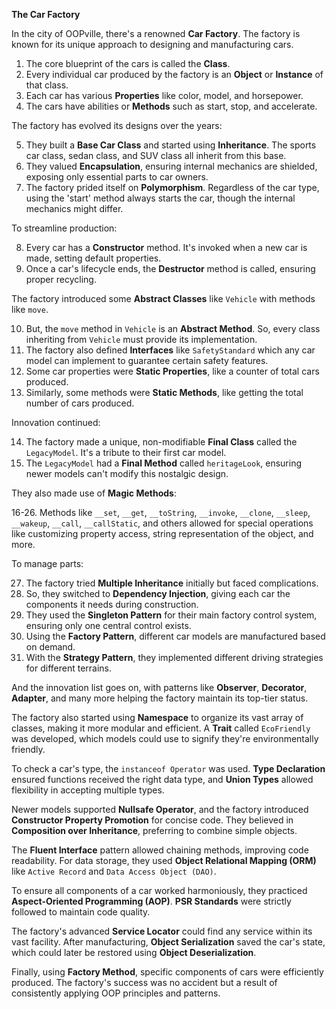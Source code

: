 
**The Car Factory**

In the city of OOPville, there's a renowned **Car Factory**. The factory is known for its unique approach to designing and manufacturing cars.

1. The core blueprint of the cars is called the **Class**.
2. Every individual car produced by the factory is an **Object** or **Instance** of that class.
3. Each car has various **Properties** like color, model, and horsepower.
4. The cars have abilities or **Methods** such as start, stop, and accelerate.

The factory has evolved its designs over the years:

5. They built a **Base Car Class** and started using **Inheritance**. The sports car class, sedan class, and SUV class all inherit from this base.
6. They valued **Encapsulation**, ensuring internal mechanics are shielded, exposing only essential parts to car owners.
7. The factory prided itself on **Polymorphism**. Regardless of the car type, using the 'start' method always starts the car, though the internal mechanics might differ.

To streamline production:

8. Every car has a **Constructor** method. It's invoked when a new car is made, setting default properties.
9. Once a car's lifecycle ends, the **Destructor** method is called, ensuring proper recycling.

The factory introduced some **Abstract Classes** like `Vehicle` with methods like `move`. 

10. But, the `move` method in `Vehicle` is an **Abstract Method**. So, every class inheriting from `Vehicle` must provide its implementation.
11. The factory also defined **Interfaces** like `SafetyStandard` which any car model can implement to guarantee certain safety features.
12. Some car properties were **Static Properties**, like a counter of total cars produced.
13. Similarly, some methods were **Static Methods**, like getting the total number of cars produced.

Innovation continued:

14. The factory made a unique, non-modifiable **Final Class** called the `LegacyModel`. It's a tribute to their first car model.
15. The `LegacyModel` had a **Final Method** called `heritageLook`, ensuring newer models can't modify this nostalgic design.

They also made use of **Magic Methods**:

16-26. Methods like `__set`, `__get`, `__toString`, `__invoke`, `__clone`, `__sleep`, `__wakeup`, `__call`, `__callStatic`, and others allowed for special operations like customizing property access, string representation of the object, and more.

To manage parts:

27. The factory tried **Multiple Inheritance** initially but faced complications.
28. So, they switched to **Dependency Injection**, giving each car the components it needs during construction.
29. They used the **Singleton Pattern** for their main factory control system, ensuring only one central control exists.
30. Using the **Factory Pattern**, different car models are manufactured based on demand.
31. With the **Strategy Pattern**, they implemented different driving strategies for different terrains.

And the innovation list goes on, with patterns like **Observer**, **Decorator**, **Adapter**, and many more helping the factory maintain its top-tier status.

The factory also started using **Namespace** to organize its vast array of classes, making it more modular and efficient. A **Trait** called `EcoFriendly` was developed, which models could use to signify they're environmentally friendly.

To check a car's type, the `instanceof Operator` was used. **Type Declaration** ensured functions received the right data type, and **Union Types** allowed flexibility in accepting multiple types.

Newer models supported **Nullsafe Operator**, and the factory introduced **Constructor Property Promotion** for concise code. They believed in **Composition over Inheritance**, preferring to combine simple objects.

The **Fluent Interface** pattern allowed chaining methods, improving code readability. For data storage, they used **Object Relational Mapping (ORM)** like `Active Record` and `Data Access Object (DAO)`.

To ensure all components of a car worked harmoniously, they practiced **Aspect-Oriented Programming (AOP)**. **PSR Standards** were strictly followed to maintain code quality.

The factory's advanced **Service Locator** could find any service within its vast facility. After manufacturing, **Object Serialization** saved the car's state, which could later be restored using **Object Deserialization**.

Finally, using **Factory Method**, specific components of cars were efficiently produced. The factory's success was no accident but a result of consistently applying OOP principles and patterns.

